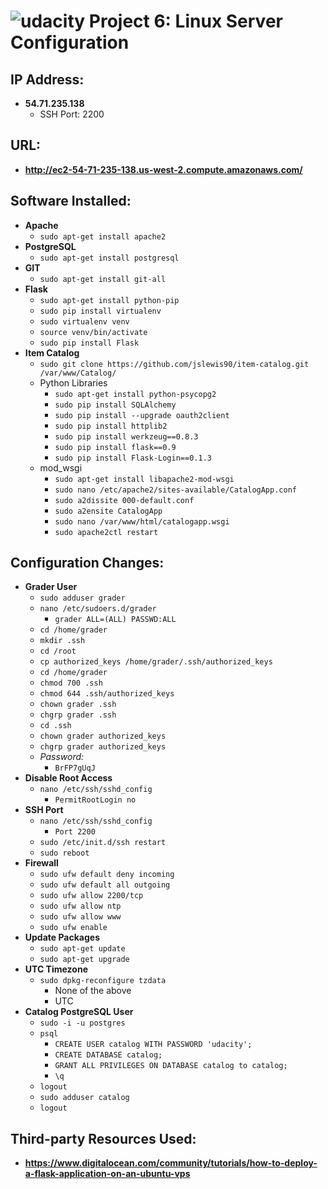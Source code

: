 [logo]: https://udacity.com/favicon.ico "Udacity"
![udacity][logo] Project 6: Linux Server Configuration
====================================

## IP Address:
 - **54.71.235.138**
    - SSH Port: 2200

## URL:
 - **http://ec2-54-71-235-138.us-west-2.compute.amazonaws.com/**

## Software Installed:
 - **Apache**
    - `sudo apt-get install apache2`
 - **PostgreSQL**
    - `sudo apt-get install postgresql`
 - **GIT**
    - `sudo apt-get install git-all`
 - **Flask**
    - `sudo apt-get install python-pip`
    - `sudo pip install virtualenv`
    - `sudo virtualenv venv`
    - `source venv/bin/activate`
    - `sudo pip install Flask`
 - **Item Catalog**
    - `sudo git clone https://github.com/jslewis90/item-catalog.git /var/www/Catalog/`
    - Python Libraries      
      - `sudo apt-get install python-psycopg2`
      - `sudo pip install SQLAlchemy`
      - `sudo pip install --upgrade oauth2client`
      - `sudo pip install httplib2`
      - `sudo pip install werkzeug==0.8.3`
      - `sudo pip install flask==0.9`
      - `sudo pip install Flask-Login==0.1.3`
    - mod_wsgi
      - `sudo apt-get install libapache2-mod-wsgi`
      - `sudo nano /etc/apache2/sites-available/CatalogApp.conf`
      - `sudo a2dissite 000-default.conf`
      - `sudo a2ensite CatalogApp`
      - `sudo nano /var/www/html/catalogapp.wsgi`
      - `sudo apache2ctl restart`
    
## Configuration Changes:
 - **Grader User**
    - `sudo adduser grader`
    - `nano /etc/sudoers.d/grader`
      - `grader ALL=(ALL) PASSWD:ALL`
    - `cd /home/grader`
    - `mkdir .ssh`
    - `cd /root`
    - `cp authorized_keys /home/grader/.ssh/authorized_keys`
    - `cd /home/grader`
    - `chmod 700 .ssh`
    - `chmod 644 .ssh/authorized_keys`
    - `chown grader .ssh`
    - `chgrp grader .ssh`
    - `cd .ssh`
    - `chown grader authorized_keys`
    - `chgrp grader authorized_keys`
    - *Password:*
      - `BrFP7gUqJ`
 - **Disable Root Access**
    - `nano /etc/ssh/sshd_config`
      - `PermitRootLogin no`
 - **SSH Port**
    - `nano /etc/ssh/sshd_config`
      - `Port 2200`
    - `sudo /etc/init.d/ssh restart`
    - `sudo reboot`
 - **Firewall**
    - `sudo ufw default deny incoming`
    - `sudo ufw default all outgoing`
    - `sudo ufw allow 2200/tcp`
    - `sudo ufw allow ntp`
    - `sudo ufw allow www`
    - `sudo ufw enable`
 - **Update Packages**
    - `sudo apt-get update`
    - `sudo apt-get upgrade`
 - **UTC Timezone**
    - `sudo dpkg-reconfigure tzdata`
      - None of the above
      - UTC
 - **Catalog PostgreSQL User**
    - `sudo -i -u postgres`
    - `psql`
      - `CREATE USER catalog WITH PASSWORD 'udacity';`
      - `CREATE DATABASE catalog;`
      - `GRANT ALL PRIVILEGES ON DATABASE catalog to catalog;`
      - `\q`
   - `logout`
   - `sudo adduser catalog`
   - `logout`

## Third-party Resources Used:
 - **https://www.digitalocean.com/community/tutorials/how-to-deploy-a-flask-application-on-an-ubuntu-vps**

